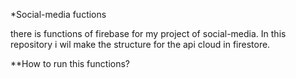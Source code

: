 *Social-media fuctions

there is functions of firebase for my project of social-media.
In this repository i wil make the structure for the api cloud in firestore.


**How to run this functions?



